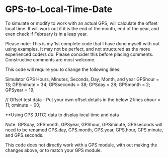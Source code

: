 # GPS-to-Local-Time-Date
To simulate or modify to work with an actual GPS, will calculate the offset local time.  It will work out if it is the end of the month, end of the year, and even check if February is in a leap year.

Please note:  This is my 1st complete code that I have done myself with out using examples.  It may not be perfect, and not structured as the more experienced coders do.  Please concider this before placing comments.  Constructive comments are most welcome.

This code will require you to change the following lines:

Simulator GPS Hours, Minutes, Seconds, Day, Month, and year
GPShour = 13;
GPSminute = 34;
GPSseconds = 38;
GPSday = 28;
GPSmonth = 2;
GPSyear = 19;

// Offset test data - Put your own offset details in the below 2 lines
ohour = 11;
ominute = 00;

**Using GPS (UTC) data to display local time and data

Note: GPSday, GPSmonth, GPSyear, GPShour, GPSminute, GPSseconds will need to be renamed GPS.day, GPS.month, GPS.year, GPS.hour, GPS.minute, and GPS.seconds.

This code does not directly work with a GPS module, with out making the changes above, or to match your GPS module.

